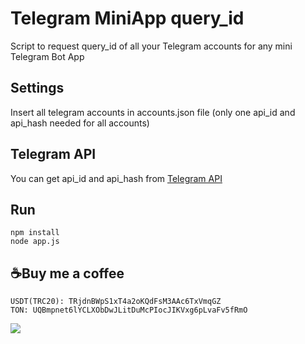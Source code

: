# Telegram MiniApp query_id
Script to request query_id of all your Telegram accounts for any mini Telegram Bot App

## Settings
Insert all telegram accounts in accounts.json file (only one api_id and api_hash needed for all accounts)

## Telegram API
You can get api_id and api_hash from [Telegram API](https://my.telegram.org)

## Run
```
npm install
node app.js
```
## ☕Buy me a coffee
```
USDT(TRC20): TRjdnBWpS1xT4a2oKQdFsM3AAc6TxVmqGZ
TON: UQBmpnet6lYCLXObDwJLitDuMcPIocJIKVxg6pLvaFv5fRmO
```

![](http://visit.parselecom.com/Api/Visit/35/458797)
